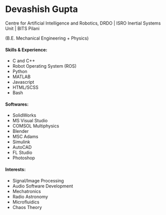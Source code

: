 # Devashish Gupta
Centre for Artificial Intelligence and Robotics, DRDO | ISRO Inertial Systems Unit | BITS Pilani 

(B.E. Mechanical Engineering + Physics)

#### Skills & Experience:
* C and C++
* Robot Operating System (ROS)
* Python
* MATLAB
* Javascript
* HTML/SCSS
* Bash

#### Softwares:
* SolidWorks
* MS Visual Studio
* COMSOL Multiphysics
* Blender
* MSC Adams
* Simulink
* AutoCAD
* FL Studio
* Photoshop

#### Interests:
* Signal/Image Processing
* Audio Software Development
* Mechatronics
* Radio Astronomy
* Microfluidics
* Chaos Theory
